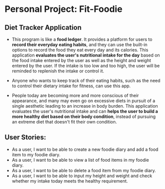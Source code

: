 # Personal Project: Fit-Foodie

## Diet Tracker Application

- This program is like a **food ledger**. It provides a platform for users to **record their everyday eating habits**, and they can use the built-in options to record the food they eat every day and its calories.
  This application **evaluates the user's nutritional intake for the day** based on the food intake entered by the user as well as the height and weight entered by the user. If the intake is too low and too high, the user will be reminded to replenish the intake or control it.



- Anyone who wants to keep track of their eating habits, such as the need to control their dietary intake for fitness, can use this app.



- People today are becoming more and more conscious of their appearance, and many may even go on excessive diets in pursuit of a single aesthetic leading to an increase in body burden. This application evaluates the user's nutritional intake and can **helps the user to build a more healthy diet based on their body condition**, instead of pursuing an extreme diet that doesn't fit their own condition. 

## User Stories:

- As a user, I want to be able to create a new foodie diary and add a food item to my foodie diary.
- As a user, I want to be able to view a list of food items in my foodie diary.
- As a user, I want to be able to delete a food item from my foodie diary.
- As a user, I want to be able to input my height and weight and check whether my intake today meets the healthy requirement. 
